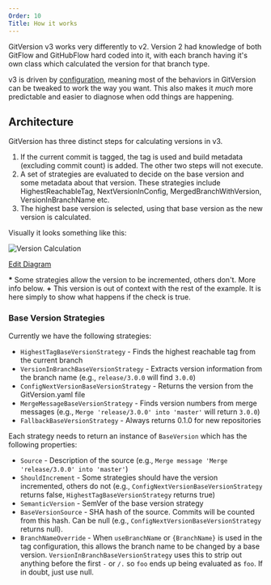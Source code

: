 ```yaml
---
Order: 10
Title: How it works
---
```


GitVersion v3 works very differently to v2. Version 2 had knowledge of both
GitFlow and GitHubFlow hard coded into it, with each branch having it's own
class which calculated the version for that branch type.

v3 is driven by [configuration](../configuration.md), meaning most of the
behaviors in GitVersion can be tweaked to work the way you want. This also makes
it *much* more predictable and easier to diagnose when odd things are happening.

## Architecture
GitVersion has three distinct steps for calculating versions in v3.

1. If the current commit is tagged, the tag is used and build metadata
(excluding commit count) is added. The other two steps will not execute.
2. A set of strategies are evaluated to decide on the base version and some
metadata about that version.  These strategies include HighestReachableTag,
NextVersionInConfig, MergedBranchWithVersion, VersionInBranchName etc.
3. The highest base version is selected, using that base version as the new
version is calculated.

Visually it looks something like this:

![Version Calculation](http://www.plantuml.com:80/plantuml/png/fLCxJyCm4DxzAsuib4P914i69De1CS38Vd6kYIN7ZcodK8aVp-KX6Y2fKCbY9NV-7lVb2WoOeoVOMRDNfH0lz1vUoNbbpGwrR3K6ws1p3rlk-bN8u972f2AC3GHEbLN8m1D1Jjg-mPuXAZvx9kL1ZW1KY5dOZczMI0Pf54VnHtf7jpaAWJg0sW-uXw4PK3Eb1sMaevfCW6i1_0m6po1l7HfPJUxvu5XYUOHLWq5MLptCudmMK9--u5glJ0dIEaVo1Dw3JgVM6Km4cM9mzyrQXHuQHnj7chhl0JcnIrHjno1wiWtgfi8eWVK_7OQAmBHrJWvORFVM2PmrE7AcWZGh-Lj0FvptVvLiUPnCdG_XhNhOov9wQ1fzv7nw5S5EwSvw6CDQNfnMwUAP0XQyQpj70nkx3Nn3p5NFY9IshbNWepKi8ublWFiSPkC0ee8El75Dv5aOxqZQBScbWpWn0Pe2wb6aM1p4Eea_0G00)

[Edit Diagram](http://www.plantuml.com/plantuml/form?url=http://www.plantuml.com/plantuml/png/fLCxJyCm4DxzAsuib4P914i69De1CS38Vd6kYIN7ZcodK8aVp-KX6Y2fKCbY9NV-7lVb2WoOeoVOMRDNfH0lz1vUoNbbpGwrR3K6ws1p3rlk-bN8u972f2AC3GHEbLN8m1D1Jjg-mPuXAZvx9kL1ZW1KY5dOZczMI0Pf54VnHtf7jpaAWJg0sW-uXw4PK3Eb1sMaevfCW6i1_0m6po1l7HfPJUxvu5XYUOHLWq5MLptCudmMK9--u5glJ0dIEaVo1Dw3JgVM6Km4cM9mzyrQXHuQHnj7chhl0JcnIrHjno1wiWtgfi8eWVK_7OQAmBHrJWvORFVM2PmrE7AcWZGh-Lj0FvptVvLiUPnCdG_XhNhOov9wQ1fzv7nw5S5EwSvw6CDQNfnMwUAP0XQyQpj70nkx3Nn3p5NFY9IshbNWepKi8ublWFiSPkC0ee8El75Dv5aOxqZQBScbWpWn0Pe2wb6aM1p4Eea_0G00)

**\*** Some strategies allow the version to be incremented, others don't. More
info below.
**+** This version is out of context with the rest of the example. It is here
simply to show what happens if the check is true.

### Base Version Strategies

Currently we have the following strategies:

- `HighestTagBaseVersionStrategy` - Finds the highest reachable tag from the
current branch
- `VersionInBranchBaseVersionStrategy` - Extracts version information from the
branch name (e.g., `release/3.0.0` will find `3.0.0`)
- `ConfigNextVersionBaseVersionStrategy` - Returns the version from the
GitVersion.yaml file
- `MergeMessageBaseVersionStrategy` - Finds version numbers from merge messages
(e.g., `Merge 'release/3.0.0' into 'master'` will return `3.0.0`)
- `FallbackBaseVersionStrategy` - Always returns 0.1.0 for new repositories

Each strategy needs to return an instance of `BaseVersion` which has the
following properties:

- `Source` - Description of the source (e.g., `Merge message 'Merge 'release/3.0.0' into 'master'`)
- `ShouldIncrement` - Some strategies should have the version incremented,
others do not (e.g., `ConfigNextVersionBaseVersionStrategy` returns false,
`HighestTagBaseVersionStrategy` returns true)
- `SemanticVersion` - SemVer of the base version strategy
- `BaseVersionSource` - SHA hash of the source. Commits will be counted from
this hash. Can be null (e.g., `ConfigNextVersionBaseVersionStrategy` returns
null).
- `BranchNameOverride` - When `useBranchName` or `{BranchName}` is used in the
tag configuration, this allows the branch name to be changed by a base version.
`VersionInBranchBaseVersionStrategy` uses this to strip out anything before the
first `-` or `/.` so `foo` ends up being evaluated as `foo`. If in doubt, just
use null.
